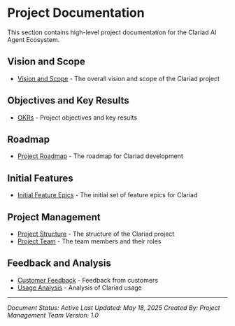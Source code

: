 # Project Documentation

This section contains high-level project documentation for the Clariad AI Agent Ecosystem.

## Vision and Scope

- [Vision and Scope](vision-and-scope.md) - The overall vision and scope of the Clariad project

## Objectives and Key Results

- [OKRs](okrs.md) - Project objectives and key results

## Roadmap

- [Project Roadmap](roadmap.md) - The roadmap for Clariad development

## Initial Features

- [Initial Feature Epics](initial-feature-epics.md) - The initial set of feature epics for Clariad

## Project Management

- [Project Structure](project-structure.md) - The structure of the Clariad project
- [Project Team](project-team.md) - The team members and their roles

## Feedback and Analysis

- [Customer Feedback](customer-feedback.md) - Feedback from customers
- [Usage Analysis](usage-analysis.md) - Analysis of Clariad usage

---

*Document Status: Active*
*Last Updated: May 18, 2025*
*Created By: Project Management Team*
*Version: 1.0*
